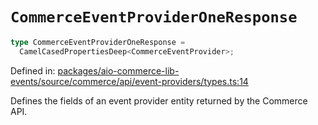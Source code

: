 # `CommerceEventProviderOneResponse`

```ts
type CommerceEventProviderOneResponse =
  CamelCasedPropertiesDeep<CommerceEventProvider>;
```

Defined in: [packages/aio-commerce-lib-events/source/commerce/api/event-providers/types.ts:14](https://github.com/adobe/aio-commerce-sdk/blob/5a56cf6f89369fbe4cacf586ea1b3d08993680a9/packages/aio-commerce-lib-events/source/commerce/api/event-providers/types.ts#L14)

Defines the fields of an event provider entity returned by the Commerce API.
